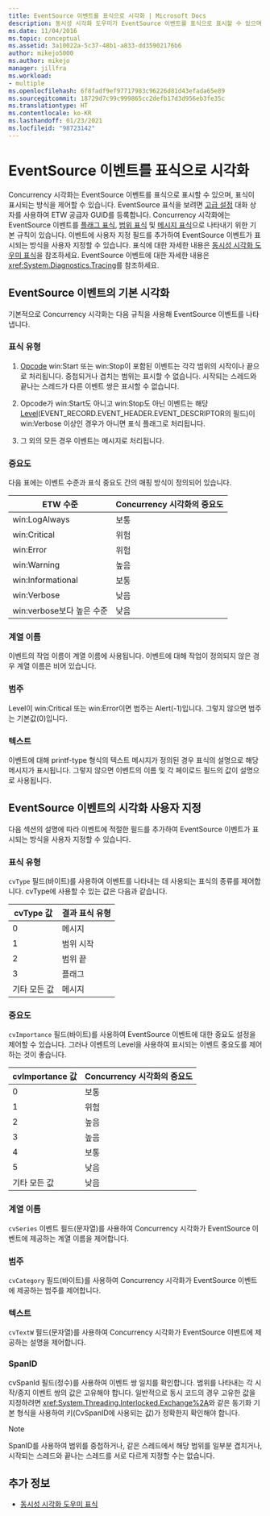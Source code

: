 ```yaml
---
title: EventSource 이벤트를 표식으로 시각화 | Microsoft Docs
description: 동시성 시각화 도우미가 EventSource 이벤트를 표식으로 표시할 수 있으며 표식 표시 방법을 제어할 수 있다는 것을 알아봅니다.
ms.date: 11/04/2016
ms.topic: conceptual
ms.assetid: 3a10022a-5c37-48b1-a833-dd35902176b6
author: mikejo5000
ms.author: mikejo
manager: jillfra
ms.workload:
- multiple
ms.openlocfilehash: 6f8fadf9ef97717983c96226d81d43efada65e89
ms.sourcegitcommit: 18729d7c99c999865cc2defb17d3d956eb3fe35c
ms.translationtype: HT
ms.contentlocale: ko-KR
ms.lasthandoff: 01/23/2021
ms.locfileid: "98723142"
---
```

# <a name="visualize-eventsource-events-as-markers"></a>EventSource 이벤트를 표식으로 시각화
Concurrency 시각화는 EventSource 이벤트를 표식으로 표시할 수 있으며, 표식이 표시되는 방식을 제어할 수 있습니다. EventSource 표식을 보려면 [고급 설정](../profiling/advanced-settings-dialog-box-concurrency-visualizer.md) 대화 상자를 사용하여 ETW 공급자 GUID를 등록합니다. Concurrency 시각화에는 EventSource 이벤트를 [플래그 표식](../profiling/flag-markers.md), [범위 표식](../profiling/span-markers.md) 및 [메시지 표식](../profiling/message-markers.md)으로 나타내기 위한 기본 규칙이 있습니다. 이벤트에 사용자 지정 필드를 추가하여 EventSource 이벤트가 표시되는 방식을 사용자 지정할 수 있습니다. 표식에 대한 자세한 내용은 [동시성 시각화 도우미 표식](../profiling/concurrency-visualizer-markers.md)을 참조하세요. EventSource 이벤트에 대한 자세한 내용은 <xref:System.Diagnostics.Tracing>를 참조하세요.

## <a name="default-visualization-of-eventsource-events"></a>EventSource 이벤트의 기본 시각화
 기본적으로 Concurrency 시각화는 다음 규칙을 사용해 EventSource 이벤트를 나타냅니다.

### <a name="marker-type"></a>표식 유형

1. [Opcode](/windows/desktop/WES/eventmanifestschema-opcodetype-complextype) win:Start 또는 win:Stop이 포함된 이벤트는 각각 범위의 시작이나 끝으로 처리됩니다.  중첩되거나 겹치는 범위는 표시할 수 없습니다. 시작되는 스레드와 끝나는 스레드가 다른 이벤트 쌍은 표시할 수 없습니다.

2. Opcode가 win:Start도 아니고 win:Stop도 아닌 이벤트는 해당 [Level](/windows/desktop/WES/defining-severity-levels)(EVENT_RECORD.EVENT_HEADER.EVENT_DESCRIPTOR의 필드)이 win:Verbose 이상인 경우가 아니면 표식 플래그로 처리됩니다.

3. 그 외의 모든 경우 이벤트는 메시지로 처리됩니다.

### <a name="importance"></a>중요도
 다음 표에는 이벤트 수준과 표식 중요도 간의 매핑 방식이 정의되어 있습니다.

|ETW 수준|Concurrency 시각화의 중요도|
|---------------|---------------------------------------|
|win:LogAlways|보통|
|win:Critical|위험|
|win:Error|위험|
|win:Warning|높음|
|win:Informational|보통|
|win:Verbose|낮음|
|win:verbose보다 높은 수준|낮음|

### <a name="series-name"></a>계열 이름
 이벤트의 작업 이름이 계열 이름에 사용됩니다. 이벤트에 대해 작업이 정의되지 않은 경우 계열 이름은 비어 있습니다.

### <a name="category"></a>범주
 Level이 win:Critical 또는 win:Error이면 범주는 Alert(-1)입니다. 그렇지 않으면 범주는 기본값(0)입니다.

### <a name="text"></a>텍스트
 이벤트에 대해 printf-type 형식의 텍스트 메시지가 정의된 경우 표식의 설명으로 해당 메시지가 표시됩니다. 그렇지 않으면 이벤트의 이름 및 각 페이로드 필드의 값이 설명으로 사용됩니다.

## <a name="customize-visualization-of-eventsource-events"></a>EventSource 이벤트의 시각화 사용자 지정
 다음 섹션의 설명에 따라 이벤트에 적절한 필드를 추가하여 EventSource 이벤트가 표시되는 방식을 사용자 지정할 수 있습니다.

### <a name="marker-type"></a>표식 유형
 `cvType` 필드(바이트)를 사용하여 이벤트를 나타내는 데 사용되는 표식의 종류를 제어합니다. cvType에 사용할 수 있는 값은 다음과 같습니다.

|cvType 값|결과 표식 유형|
|------------------|---------------------------|
|0|메시지|
|1|범위 시작|
|2|범위 끝|
|3|플래그|
|기타 모든 값|메시지|

### <a name="importance"></a>중요도
 `cvImportance` 필드(바이트)를 사용하여 EventSource 이벤트에 대한 중요도 설정을 제어할 수 있습니다. 그러나 이벤트의 Level을 사용하여 표시되는 이벤트 중요도를 제어하는 것이 좋습니다.

|cvImportance 값|Concurrency 시각화의 중요도|
|------------------------|---------------------------------------|
|0|보통|
|1|위험|
|2|높음|
|3|높음|
|4|보통|
|5|낮음|
|기타 모든 값|낮음|

### <a name="series-name"></a>계열 이름
 `cvSeries` 이벤트 필드(문자열)를 사용하여 Concurrency 시각화가 EventSource 이벤트에 제공하는 계열 이름을 제어합니다.

### <a name="category"></a>범주
 `cvCategory` 필드(바이트)를 사용하여 Concurrency 시각화가 EventSource 이벤트에 제공하는 범주를 제어합니다.

### <a name="text"></a>텍스트
 `cvTextW` 필드(문자열)를 사용하여 Concurrency 시각화가 EventSource 이벤트에 제공하는 설명을 제어합니다.

### <a name="spanid"></a>SpanID
 cvSpanId 필드(정수)를 사용하여 이벤트 쌍 일치를 확인합니다. 범위를 나타내는 각 시작/중지 이벤트 쌍의 값은 고유해야 합니다. 일반적으로 동시 코드의 경우 고유한 값을 지정하려면 <xref:System.Threading.Interlocked.Exchange%2A>와 같은 동기화 기본 형식을 사용하여 키(CvSpanID에 사용되는 값)가 정확한지 확인해야 합니다.

> [!NOTE]
> SpanID를 사용하여 범위를 중첩하거나, 같은 스레드에서 해당 범위를 일부분 겹치거나, 시작되는 스레드와 끝나는 스레드를 서로 다르게 지정할 수는 없습니다.

## <a name="see-also"></a>추가 정보
- [동시성 시각화 도우미 표식](../profiling/concurrency-visualizer-markers.md)